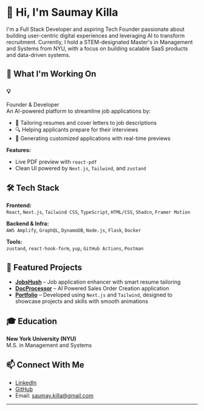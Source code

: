 # 👋 Hi, I'm Saumay Killa

I'm a Full Stack Developer and aspiring Tech Founder passionate about building user-centric digital experiences and leveraging AI to transform recruitment. Currently, I hold a STEM-designated Master's in Management and Systems from NYU, with a focus on building scalable SaaS products and data-driven systems.

## 💼 What I'm Working On

### 💡 
Founder & Developer  
An AI-powered platform to streamline job applications by:
- 🎯 Tailoring resumes and cover letters to job descriptions
- 🔍 Helping applicants prepare for their interviews
- 📄 Generating customized applications with real-time previews

**Features:**
- Live PDF preview with `react-pdf`
- Clean UI powered by `Next.js`, `Tailwind`, and `zustand`

## 🛠️ Tech Stack

**Frontend:**  
`React`, `Next.js`, `Tailwind CSS`, `TypeScript`, `HTML/CSS`, `Shadcn`, `Framer Motion`

**Backend & Infra:**  
`AWS Amplify`, `GraphQL`, `DynamoDB`, `Node.js`, `Flask`, `Docker`

**Tools:**  
`zustand`, `react-hook-form`, `yup`, `GitHub Actions`, `Postman`

## 🧩 Featured Projects

- **[JobsHush](https:://JobsHush.com)** – Job application enhancer with smart resume tailoring
- **[DocProcessor](https://document-parser-super-base.vercel.app/)** – AI Powered Sales Order Creation application
- **[Portfolio](https://saumay-portfolio.vercel.app)** – Developed using `Next.js` and `Tailwind`, designed to showcase projects and skills with smooth animations

## 🎓 Education

**New York University (NYU)**  
M.S. in Management and Systems  

## 📫 Connect With Me

- [LinkedIn](https://www.linkedin.com/in/saumaykilla/)
- [GitHub](https://github.com/saumay23)
- Email: saumay.killa@gmail.com

---

